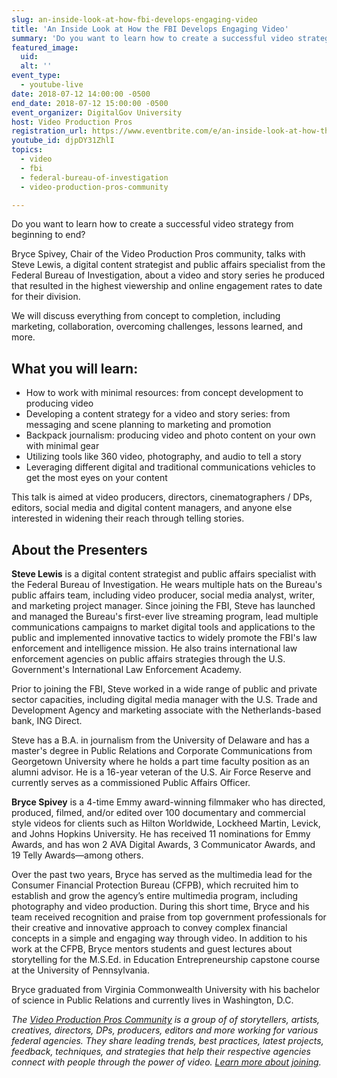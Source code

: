 ```yaml
---
slug: an-inside-look-at-how-fbi-develops-engaging-video
title: 'An Inside Look at How the FBI Develops Engaging Video'
summary: 'Do you want to learn how to create a successful video strategy from beginning to end&#63;'
featured_image: 
  uid: 
  alt: ''
event_type: 
  - youtube-live
date: 2018-07-12 14:00:00 -0500
end_date: 2018-07-12 15:00:00 -0500
event_organizer: DigitalGov University
host: Video Production Pros
registration_url: https://www.eventbrite.com/e/an-inside-look-at-how-the-fbi-develops-engaging-video-registration-47363929789
youtube_id: djpDY31ZhlI
topics:
  - video
  - fbi
  - federal-bureau-of-investigation
  - video-production-pros-community

---
```


Do you want to learn how to create a successful video strategy from beginning to end?
 
Bryce Spivey, Chair of the Video Production Pros community, talks with Steve Lewis, a digital content strategist and public affairs specialist from the Federal Bureau of Investigation, about a video and story series he produced that resulted in the highest viewership and online engagement rates to date for their division.
 
We will discuss everything from concept to completion, including marketing, collaboration, overcoming challenges, lessons learned, and more.

## What you will learn:

- How to work with minimal resources: from concept development to producing video
- Developing a content strategy for a video and story series: from messaging and scene planning to marketing and promotion
- Backpack journalism: producing video and photo content on your own with minimal gear
- Utilizing tools like 360 video, photography, and audio to tell a story
- Leveraging different digital and traditional communications vehicles to get the most eyes on your content

This talk is aimed at video producers, directors, cinematographers / DPs, editors, social media and digital content managers, and anyone else interested in widening their reach through telling stories.


## About the Presenters

**Steve Lewis** is a digital content strategist and public affairs specialist with the Federal Bureau of Investigation. He wears multiple hats on the Bureau's public affairs team, including video producer, social media analyst, writer, and marketing project manager. Since joining the FBI, Steve has launched and managed the Bureau's first-ever live streaming program, lead multiple communications campaigns to market digital tools and applications to the public and implemented innovative tactics to widely promote the FBI's law enforcement and intelligence mission. He also trains international law enforcement agencies on public affairs strategies through the U.S. Government's International Law Enforcement Academy.

Prior to joining the FBI, Steve worked in a wide range of public and private sector capacities, including digital media manager with the U.S. Trade and Development Agency and marketing associate with the Netherlands-based bank, ING Direct.
 
Steve has a B.A. in journalism from the University of Delaware and has a master's degree in Public Relations and Corporate Communications from Georgetown University where he holds a part time faculty position as an alumni advisor. He is a 16-year veteran of the U.S. Air Force Reserve and currently serves as a commissioned Public Affairs Officer.
 
**Bryce Spivey** is a 4-time Emmy award-winning filmmaker who has directed, produced, filmed, and/or edited over 100 documentary and commercial style videos for clients such as Hilton Worldwide, Lockheed Martin, Levick, and Johns Hopkins University. He has received 11 nominations for Emmy Awards, and has won 2 AVA Digital Awards, 3 Communicator Awards, and 19 Telly Awards—among others.
 
Over the past two years, Bryce has served as the multimedia lead for the Consumer Financial Protection Bureau (CFPB), which recruited him to establish and grow the agency’s entire multimedia program, including photography and video production. During this short time, Bryce and his team received recognition and praise from top government professionals for their creative and innovative approach to convey complex financial concepts in a simple and engaging way through video. In addition to his work at the CFPB, Bryce mentors students and guest lectures about storytelling for the M.S.Ed. in Education Entrepreneurship capstone course at the University of Pennsylvania.
 
Bryce graduated from Virginia Commonwealth University with his bachelor of science in Public Relations and currently lives in Washington, D.C.

_The [Video Production Pros Community](https://www.digitalgov.gov/communities/video-production/) is a group of of storytellers, artists, creatives, directors, DPs, producers, editors and more working for various federal agencies. They  share leading trends, best practices, latest projects, feedback, techniques, and strategies that help their respective agencies connect with people through the power of video. [Learn more about joining](https://www.digitalgov.gov/communities/video-production/)._

